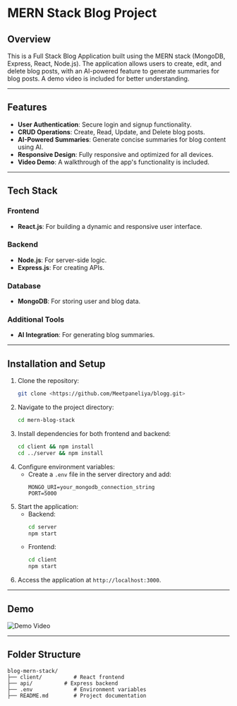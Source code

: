 # MERN Stack Blog Project

## Overview
This is a Full Stack Blog Application built using the MERN stack (MongoDB, Express, React, Node.js). The application allows users to create, edit, and delete blog posts, with an AI-powered feature to generate summaries for blog posts. A demo video is included for better understanding.

---

## Features
- **User Authentication**: Secure login and signup functionality.
- **CRUD Operations**: Create, Read, Update, and Delete blog posts.
- **AI-Powered Summaries**: Generate concise summaries for blog content using AI.
- **Responsive Design**: Fully responsive and optimized for all devices.
- **Video Demo**: A walkthrough of the app's functionality is included.

---

## Tech Stack
### Frontend
- **React.js**: For building a dynamic and responsive user interface.

### Backend
- **Node.js**: For server-side logic.
- **Express.js**: For creating APIs.

### Database
- **MongoDB**: For storing user and blog data.

### Additional Tools
- **AI Integration**: For generating blog summaries.

---

## Installation and Setup
1. Clone the repository:
   ```bash
   git clone <https://github.com/Meetpaneliya/blogg.git>
   ```
2. Navigate to the project directory:
   ```bash
   cd mern-blog-stack
   ```
3. Install dependencies for both frontend and backend:
   ```bash
   cd client && npm install
   cd ../server && npm install
   ```
4. Configure environment variables:
   - Create a `.env` file in the server directory and add:
     ```env
     MONGO_URI=your_mongodb_connection_string
     PORT=5000
     ```
5. Start the application:
   - Backend:
     ```bash
     cd server
     npm start
     ```
   - Frontend:
     ```bash
     cd client
     npm start
     ```
6. Access the application at `http://localhost:3000`.

---

## Demo
![Demo Video](
https://github.com/user-attachments/assets/d3a99e7b-009e-41a2-98a0-e7a3176cd6ee
)

---

## Folder Structure
```
blog-mern-stack/
├── client/          # React frontend
├── api/          # Express backend
├── .env             # Environment variables
├── README.md        # Project documentation
```


